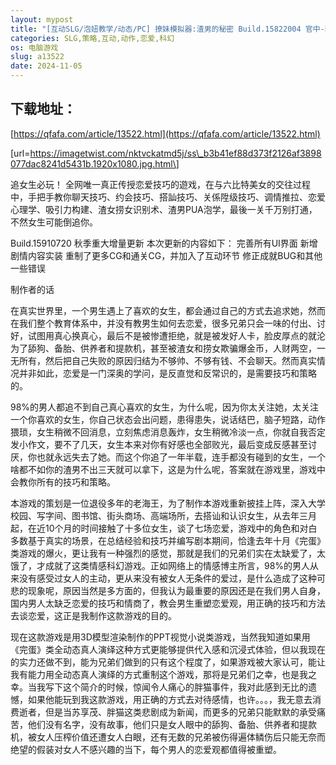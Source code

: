 ```yaml
---
layout: mypost
title: "[互动SLG/泡妞教学/动态/PC] 撩妹模拟器:渣男的秘密 Build.15822004 官中-国语 [2.7G]"
categories: SLG,策略,互动,动作,恋爱,科幻
os: 电脑游戏
slug: a13522
date: 2024-11-05
---
```


## 下载地址：

[https://qfafa.com/article/13522.html](https://qfafa.com/article/13522.html)

\[url=https://imagetwist.com/nktvckatmd5j/ss\_b3b41ef88d373f2126af3898077dac8241d5431b.1920x1080.jpg.html\]

追女生必玩！ 全网唯一真正传授恋爱技巧的遊戏，在与六比特美女的交往过程中，手把手教你聊天技巧、约会技巧、搭訕技巧、关係陞级技巧、调情推拉、恋爱心理学、吸引力构建、渣女捞女识别术、渣男PUA泡学，最後一关千万别打通，不然女生可能倒追你。

Build.15910720
秋季重大增量更新
本次更新的内容如下：
完善所有UI界面
新增剧情内容实装
重制了更多CG和通关CG，并加入了互动环节
修正成就BUG和其他一些错误

制作者的话

在真实世界里，一个男生遇上了喜欢的女生，都会通过自己的方式去追求她，然而在我们整个教育体系中，并没有教男生如何去恋爱，很多兄弟只会一味的付出、讨好，试图用真心换真心，最后不是被惨遭拒绝，就是被发好人卡，脸皮厚点的就沦为了舔狗、备胎、供养者和提款机，甚至被渣女和捞女欺骗爆金币，人财两空，一无所有，然后把自己失败的原因归结为不够帅、不够有钱、不会聊天。然而真实情况并非如此，恋爱是一门深奥的学问，是反直觉和反常识的，是需要技巧和策略的。

98%的男人都追不到自己真心喜欢的女生，为什么呢，因为你太关注她，太关注一个你喜欢的女生，你自己状态会出问题，患得患失，说话结巴，脑子短路，动作猥琐，女生稍微不回消息，立刻焦虑消息轰炸，女生稍微冷淡一点，你就自我否定发小作文，要不了几天，女生本来对你有好感也全部败光，最后变成反感甚至讨厌，你也就永远失去了她。而这个你追了一年半载，连手都没有碰到的女生，一个啥都不如你的渣男不出三天就可以拿下，这是为什么呢，答案就在游戏里，游戏中会教你所有的技巧和策略。

本游戏的策划是一位退役多年的老海王，为了制作本游戏重新披挂上阵，深入大学校园、写字间、图书馆、街头商场、高端场所，去搭讪和认识女生，从去年三月起，在近10个月的时间接触了十多位女生，谈了七场恋爱，游戏中的角色和对白多数基于真实的场景，在总结经验和技巧并编写剧本期间，恰逢去年十月《完蛋》类游戏的爆火，更让我有一种强烈的感觉，那就是我们的兄弟们实在太缺爱了，太饿了，才成就了这类情感科幻游戏。正如网络上的情感博主所言，98%的男人从来没有感受过女人的主动，更从来没有被女人无条件的爱过，是什么造成了这种可悲的现象呢，原因当然是多方面的，但我认为最重要的原因还是在我们男人自身，国内男人太缺乏恋爱的技巧和情商了，教会男生重塑恋爱观，用正确的技巧和方法去谈恋爱，这正是我制作这款游戏的目的。

现在这款游戏是用3D模型渲染制作的PPT视觉小说类游戏，当然我知道如果用《完蛋》类全动态真人演绎这种方式更能够提供代入感和沉浸式体验，但以我现在的实力还做不到，能为兄弟们做到的只有这个程度了，如果游戏被大家认可，能让我有能力用全动态真人演绎的方式重制这个游戏，那将是兄弟们之幸，也是我之幸。当我写下这个简介的时候，惊闻令人痛心的胖猫事件，我对此感到无比的遗憾，如果他能玩到我这款游戏，用正确的方式去对待感情，也许。。。，我无意去消费逝者，但是当苏享茂、胖猫这类悲剧成为新闻，而更多的兄弟只能默默的承受痛苦，他们没有名字，没有故事，他们只是女人眼中的舔狗、备胎、供养者和提款机，被女人压榨价值还遭女人白眼，还有无数的兄弟被伤得遍体鳞伤后只能无奈而绝望的假装对女人不感兴趣的当下，每个男人的恋爱观都值得被重塑。